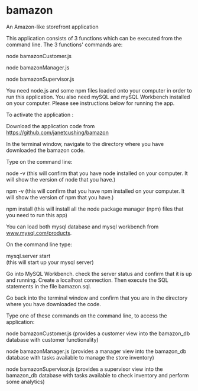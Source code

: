 # bamazon
An Amazon-like storefront application


This application consists of 3 functions which can be executed from the command line.  The 3 functions' commands are:

node bamazonCustomer.js

node bamazonManager.js

node bamazonSupervisor.js

You need node.js and some npm files loaded onto your computer in order to run this application. You also need mySQL and mySQL Workbench installed on your computer.  Please see instructions below for running the app.

To activate the application :

Download the application code from https://github.com/janetcushing/bamazon

In the terminal window, navigate to the directory where you have downloaded the bamazon code.

Type on the command line:

node -v 
        (this will confirm that you have node installed on your computer. It will show the version of node that you have.)

npm -v 
        (this will confirm that you have npm installed on your computer. It will show the version of npm that you have.)

npm install 
        (this will install all the node package manager (npm) files that you need to run this app)

You can load both mysql database and mysql workbench from www.mysql.com/products.

On the command line type:

mysql.server start  
       (this will start up your mysql server)

Go into MySQL Workbench.  check the server status and confirm that it is up and running.  Create a localhost connection.  Then execute the SQL statements in the file bamazon.sql.

Go back into the terminal window and confirm that you are in the directory where you have downloaded the code.

Type one of these commands on the command line, to access the application:

node bamazonCustomer.js
      (provides a customer view into the bamazon_db database with customer functionality)

node bamazonManager.js
      (provides a manager view into the bamazon_db database with tasks available to manage the store inventory)

node bamazonSupervisor.js
     (provides a supervisor view into the bamazon_db database with tasks available to check inventory and perform some analytics)
